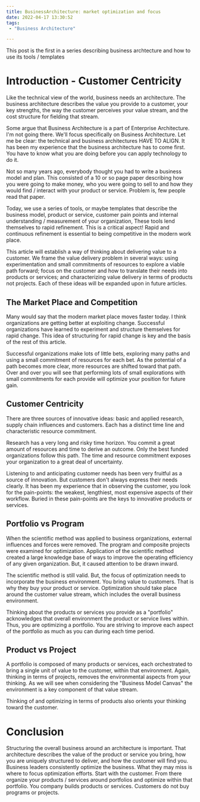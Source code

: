 ```yaml
---
title: BusinessArchitecture: market optimization and focus
date: 2022-04-17 13:30:52
tags:
 - "Business Architecture"

---
```


This post is the first in a series describing business archtecture and how to use its tools / templates 

<!-- more -->




# Introduction - Customer Centricity

Like the technical view of the world, business needs an architecture. The business architecture describes the value you provide to a customer, your key strengths, the way the customer perceives your value stream, and the cost structure for fielding that stream.

Some argue that Business Architecture is a part of Enterprise Architecture. I'm not going there. We'll focus specifically on Business Architecture. Let me be clear: the technical and business architectures HAVE TO ALIGN. It has been my experience that the business architecture has to come first. You have to know what you are doing before you can apply technology to do it.

Not so many years ago, everybody thought you had to write a business model and plan. This consisted of a 10 or so page paper describing how you were going to make money, who you were going to sell to and how they would find / interact with your product or service. Problem is, few people read that paper.

Today, we use a series of tools, or maybe templates that describe the business model, product or service, customer pain points and internal understanding / measurement of your organization, These tools lend themselves to rapid refinement. This is a critical aspect! Rapid and continuous refinement is essential to being competitive in the modern work place.

This article will establish a way of thinking about delivering value to a customer. We frame the value delivery problem in several ways: using experimentation and small commitments of resources to explore a viable path forward; focus on the customer and how to translate their needs into products or services; and characterizing value delivery in terms of products not projects. Each of these ideas will be expanded upon in future articles.

## The Market Place and Competition

Many would say that the modern market place moves faster today. I think organizations are getting better at exploiting change. Successful organizations have learned to experiment and structure themselves for rapid change. This idea of structuring for rapid change is key and the basis of the rest of this article.

Successful organizations make lots of little bets, exploring many paths and using a small commitment of resources for each bet. As the potential of a path becomes more clear, more resources are shifted toward that path. Over and over you will see that performing lots of small explorations with small commitments for each provide will optimize your position for future gain.

## Customer Centricity

There are three sources of innovative ideas: basic and applied research, supply chain influences and customers. Each has a distinct time line and characteristic resource commitment.

Research has a very long and risky time horizon. You commit a great amount of resources and time to derive an outcome. Only the best funded organizations follow this path. The time and resource commitment exposes your organization to a great deal of uncertainty.

Listening to and anticipating customer needs has been very fruitful as a source of innovation. But customers don't always express their needs clearly. It has been my experience that in observing the customer, you look for the pain-points: the weakest, lengthiest, most expensive aspects of their workflow. Buried in these pain-points are the keys to innovative products or services.

## Portfolio vs Program

When the scientific method was applied to business organizations, external influences and forces were removed. The program and composite projects were examined for optimization.  Application of the scientific method created a large knowledge base of ways to improve the operating efficiency of any given organization. But, it caused attention to be drawn inward.

The scientific method is still valid. But, the focus of optimization needs to incorporate the business environment. You bring value to customers. That is why they buy your product or service. Optimization should take place around the customer value stream, which includes the overall business environment.

Thinking about the products or services you provide as a "portfolio" acknowledges that overall environment the product or service lives within. Thus, you are optimizing a portfolio. You are striving to improve each aspect of the portfolio as much as you can during each time period.

## Product vs Project

A portfolio is composed of many products or services, each orchestrated to bring a single unit of value to the customer, within that environment. Again, thinking in terms of projects, removes the environmental aspects from your thinking. As we will see when considering the "Business Model Canvas" the environment is a key component of that value stream.

Thinking of and optimizing in terms of products also orients your thinking toward the customer. 


# Conclusion

Structuring the overall business around an architecture is important. That architecture describes the value of the product or service you bring, how you are uniquely structured to deliver, and how the customer will find you. Business leaders consistently optimize the business. What they may miss is where to focus optimization efforts. Start with the customer. From there organize your products / services around portfolios and optimize within that portfolio. You company builds products or services. Customers do not buy programs or projects.
